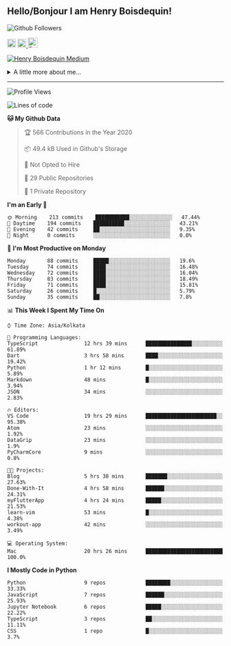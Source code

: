 <!--
**henryboisdequin/henryboisdequin** is a ✨ _special_ ✨ repository because its `README.md` (this file) appears on your GitHub profile.

Here are some ideas to get you started:

- 🔭 I’m currently working on ...
- 🌱 I’m currently learning ...
- 👯 I’m looking to collaborate on ...
- 🤔 I’m looking for help with ...
- 💬 Ask me about ...
- 📫 How to reach me: ...
- 😄 Pronouns: ...
- ⚡ Fun fact: ...
-->
<h2>Hello/Bonjour I am Henry Boisdequin!</h2>

<p align="middle">
    
![Github Followers](https://img.shields.io/github/followers/henryboisdequin?style=social) 

<a href="https://stackoverflow.com/users/13753914/henry"><img src="https://cdns.iconmonstr.com/wp-content/assets/preview/2012/240/iconmonstr-stackoverflow-1.png" alt="StackOverFlow" href="https://stackoverflow.com/users/13753914/henry" width="20" height="auto"></img></a> 
<a href="https://medium.com/@boisdequinh"><img src="https://cdns.iconmonstr.com/wp-content/assets/preview/2018/240/iconmonstr-medium-1.png" alt="Medium" href="https://medium.com/@boisdequinh" width="20" height="auto"></img></a><a href="https://stackoverflow.com/users/13753914/henry">
<a href="https://dev.to/henryboisdequin" class="dev" style="margin-right: 2px;"><img src="https://lh3.googleusercontent.com/mmiuKzIq5YPFyjrfFsiNqeGuJY-Rp6wVvE8kus6vuunOnqInN16GTCCUX1937vEbKw=s360-rw" alt="Dev.to" href="https://dev.to/henryboisdequin" width="23" height="auto"></img></a>


<!-- https://iconmonstr.com/ -->

</p>

[![Henry Boisdequin Medium](https://github-readme-medium.vercel.app/?username=boisdequinh&&limit=2)](https://medium.com/@boisdequinh)

<details>
<summary>A little more about me... </summary>
<br>
    
```typescript
const henryBoisdequin: human = {
    from: ["philippines", "belgium"],
    age: 12,
    languages: ["typescript/javascript", "python"],
    askMeAbout: ["web dev", "machine learning", "fullstack projects", "swimming"],
    technologies: {
        mobile: ["react native"],
        frontEnd: {
            js: ["react.js", "next.js"],
            css: ["bootstrap", "chakra-ui", "saas"]
        },
        backEnd: {
            js: ["node", "express", "graphql", "typeorm"],
            python: ["flask"]
        },
        devOps: ["AWS", "docker"],
        databases: ["postgresql", "redis"],
        otherTools: ["firebase", "tensorflow", "keras", "numpy", "pygame"]
    },
    currentFocus: "Learning Flutter",
    hobbies: ["swimming", "programming"],
};
```

</details>

---
<!--START_SECTION:waka-->
![Profile Views](http://img.shields.io/badge/Profile%20Views-192-blue)

![Lines of code](https://img.shields.io/badge/From%20Hello%20World%20I%27ve%20Written-13.8%20million%20lines%20of%20code-blue)

**🐱 My Github Data** 

> 🏆 566 Contributions in the Year 2020
 > 
> 📦 49.4 kB Used in Github's Storage 
 > 
> 🚫 Not Opted to Hire
 > 
> 📜 29 Public Repositories
 > 
> 🔑 1 Private Repository 
 > 
**I'm an Early 🐤** 

```text
🌞 Morning    213 commits    ███████████░░░░░░░░░░░░░░   47.44% 
🌆 Daytime    194 commits    ██████████░░░░░░░░░░░░░░░   43.21% 
🌃 Evening    42 commits     ██░░░░░░░░░░░░░░░░░░░░░░░   9.35% 
🌙 Night      0 commits      ░░░░░░░░░░░░░░░░░░░░░░░░░   0.0%

```
📅 **I'm Most Productive on Monday** 

```text
Monday       88 commits     █████░░░░░░░░░░░░░░░░░░░░   19.6% 
Tuesday      74 commits     ████░░░░░░░░░░░░░░░░░░░░░   16.48% 
Wednesday    72 commits     ████░░░░░░░░░░░░░░░░░░░░░   16.04% 
Thursday     83 commits     ████░░░░░░░░░░░░░░░░░░░░░   18.49% 
Friday       71 commits     ████░░░░░░░░░░░░░░░░░░░░░   15.81% 
Saturday     26 commits     █░░░░░░░░░░░░░░░░░░░░░░░░   5.79% 
Sunday       35 commits     ██░░░░░░░░░░░░░░░░░░░░░░░   7.8%

```


📊 **This Week I Spent My Time On** 

```text
⌚︎ Time Zone: Asia/Kolkata

💬 Programming Languages: 
TypeScript               12 hrs 39 mins      ███████████████░░░░░░░░░░   61.89% 
Dart                     3 hrs 58 mins       ████░░░░░░░░░░░░░░░░░░░░░   19.42% 
Python                   1 hr 12 mins        █░░░░░░░░░░░░░░░░░░░░░░░░   5.89% 
Markdown                 48 mins             █░░░░░░░░░░░░░░░░░░░░░░░░   3.94% 
JSON                     34 mins             ░░░░░░░░░░░░░░░░░░░░░░░░░   2.83%

🔥 Editors: 
VS Code                  19 hrs 29 mins      ███████████████████████░░   95.38% 
Atom                     23 mins             ░░░░░░░░░░░░░░░░░░░░░░░░░   1.92% 
DataGrip                 23 mins             ░░░░░░░░░░░░░░░░░░░░░░░░░   1.9% 
PyCharmCore              9 mins              ░░░░░░░░░░░░░░░░░░░░░░░░░   0.8%

🐱‍💻 Projects: 
Blog                     5 hrs 38 mins       ███████░░░░░░░░░░░░░░░░░░   27.63% 
Done-With-It             4 hrs 58 mins       ██████░░░░░░░░░░░░░░░░░░░   24.31% 
myFlutterApp             4 hrs 24 mins       █████░░░░░░░░░░░░░░░░░░░░   21.53% 
learn-vim                53 mins             █░░░░░░░░░░░░░░░░░░░░░░░░   4.38% 
workout-app              42 mins             ░░░░░░░░░░░░░░░░░░░░░░░░░   3.49%

💻 Operating System: 
Mac                      20 hrs 26 mins      █████████████████████████   100.0%

```

**I Mostly Code in Python** 

```text
Python                   9 repos             ████████░░░░░░░░░░░░░░░░░   33.33% 
JavaScript               7 repos             ██████░░░░░░░░░░░░░░░░░░░   25.93% 
Jupyter Notebook         6 repos             █████░░░░░░░░░░░░░░░░░░░░   22.22% 
TypeScript               3 repos             ██░░░░░░░░░░░░░░░░░░░░░░░   11.11% 
CSS                      1 repo              █░░░░░░░░░░░░░░░░░░░░░░░░   3.7%

```



<!--END_SECTION:waka-->

